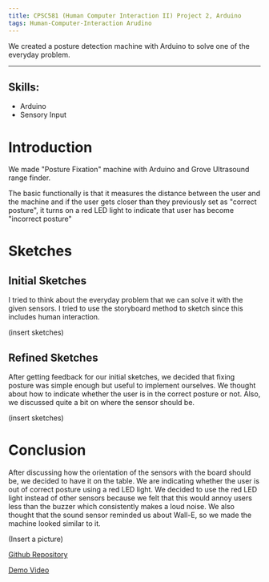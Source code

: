 ```yaml
---
title: CPSC581 (Human Computer Interaction II) Project 2, Arduino
tags: Human-Computer-Interaction Arudino
---
```

We created a posture detection machine with Arduino to solve one of the everyday problem.


<!--more-->
---

## Skills:
* Arduino
* Sensory Input


# Introduction
We made "Posture Fixation" machine with Arduino and Grove Ultrasound range finder. 



The basic functionally is that it measures the distance between the user and the machine and if the user gets closer than they previously set as "correct posture", it turns on a red LED light to indicate that user has become "incorrect posture"


# Sketches
## Initial Sketches
I tried to think about the everyday problem that we can solve it with the given sensors. I tried to use the storyboard method to sketch since this includes human interaction.

(insert sketches)

## Refined Sketches
After getting feedback for our initial sketches, we decided that fixing posture was simple enough but useful to implement ourselves. We thought about how to indicate whether the user is in the correct posture or not. Also, we discussed quite a bit on where the sensor should be.


(insert sketches)

# Conclusion
After discussing how the orientation of the sensors with the board should be, we decided to have it on the table. We are indicating whether the user is out of correct posture using a red LED light. We decided to use the red LED light instead of other sensors because we felt that this would annoy users less than the buzzer which consistently makes a loud noise. We also thought that the sound sensor reminded us about  Wall-E, so we made the machine looked similar to it.

(Insert a picture)

[Github Repository](https://github.com/dennis-duong/581_P2_Arduino)

[Demo Video](https://youtu.be/82eqsRsUluU)